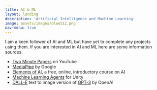 ```yaml
---
title: AI & ML
layout: landing
description: 'Artificial Intelligence and Machine Learning'
image: assets/images/blue512.png
nav-menu: true
---
```


<!-- Main -->
<div id="main">

<p>I am a keen follower of AI and ML but have yet to complete any projects using them. If you are interested in AI and ML here are some information sources.
<ul>
<li><a href="https://www.youtube.com/channel/UCbfYPyITQ-7l4upoX8nvctg">Two Minute Papers</a> on YouTube</li>
<li><a href="https://google.github.io/mediapipe/">MediaPipe</a> by Google</li>
<li><a href="https://course.elementsofai.com/">Elements of AI</a>, a free, online, introductory course on AI</li>
<li><a href="https://unity.com/products/machine-learning-agents">Machine Learning Agents</a> for Unity</li>
<li><a href="https://openai.com/blog/dall-e/">DALL-E</a> text to image version of <a href="https://en.wikipedia.org/wiki/GPT-3">GPT-3</a> by OpenAI</li>
</ul>
</p>

<!-- One -->

<!--
<section id="one" class="spotlights">

	<section>
		<a href="generic.html" class="image">
			<img src="{% link assets/images/blue512.png %}" alt="" data-position="center center" />
		</a>
		<div class="content">
			<div class="inner">
				<header class="major">
					<h3>   title      </h3>
				</header>
				<p>   text    </p>
				<ul class="actions">
					<li><a href="generic.html" class="button">Learn more</a></li>
				</ul>
			</div>
		</div>
	</section>

</section>
-->

<!-- Three -->


</div>

